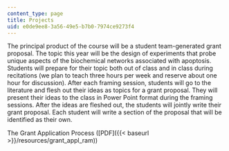 ```yaml
---
content_type: page
title: Projects
uid: e0de9ee8-3a56-49e5-b7b0-7974ce9273f4
---
```


The principal product of the course will be a student team-generated grant proposal. The topic this year will be the design of experiments that probe unique aspects of the biochemical networks associated with apoptosis. Students will prepare for their topic both out of class and in class during recitations (we plan to teach three hours per week and reserve about one hour for discussion). After each framing session, students will go to the literature and flesh out their ideas as topics for a grant proposal. They will present their ideas to the class in Power Point format during the framing sessions. After the ideas are fleshed out, the students will jointly write their grant proposal. Each student will write a section of the proposal that will be identified as their own.

The Grant Application Process ([PDF]({{< baseurl >}}/resources/grant_appl_ram))